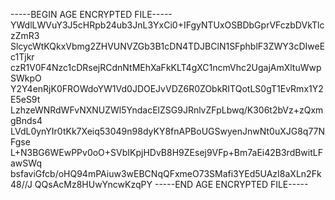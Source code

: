 -----BEGIN AGE ENCRYPTED FILE-----
YWdlLWVuY3J5cHRpb24ub3JnL3YxCi0+IFgyNTUxOSBDbGprVFczbDVkTlczZmR3
SlcycWtKQkxVbmg2ZHVUNVZGb3B1cDN4TDJBClN1SFphblF3ZWY3cDIweEc1Tjkr
czR1V0F4Nzc1cDRsejRCdnNtMEhXaFkKLT4gXC1ncmVhc2UgajAmXltuWwpSWkpO
Y2Y4enRjK0FROWdoYW1Vd0JDOEJvVDZ6R0ZObkRITQotLS0gT1EvRmx1Y2E5eS9t
LzhzeWNRdWFvNXNUZWl5YndacElZSG9JRnlvZFpLbwq/K306t2bVz+zQxmgBnds4
LVdL0ynYIr0tKk7Xeiq53049n98dyKY8fnAPBoUGSwyenJnwNt0uXJG8q77NFgse
L+N3BG6WEwPPv0oO+SVbIKpjHDvB8H9ZEsej9VFp+Bm7aEi42B3rdBwitLFawSWq
bsfaviGfcb/oHQ94mPAiuw3wEBCNqQFxmeO73SMafi3YEd5UAzI8aXLn2Fk48//J
QQsAcMz8HUwYncwKzqPY
-----END AGE ENCRYPTED FILE-----
